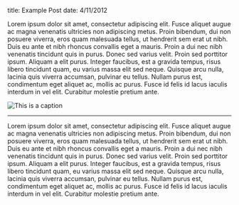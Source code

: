 title: Example Post
date: 4/11/2012

Lorem ipsum dolor sit amet, consectetur adipiscing elit.<blurb> Fusce aliquet augue ac magna venenatis ultricies non adipiscing metus. Proin bibendum, dui non posuere viverra, eros quam malesuada tellus, ut hendrerit sem erat ut nibh. Duis eu ante et nibh rhoncus convallis eget a mauris. Proin a dui nec nibh venenatis tincidunt quis in purus. Donec sed varius velit. Proin sed porttitor ipsum. Aliquam a elit purus. Integer faucibus, est a gravida tempus, risus libero tincidunt quam, eu varius massa elit sed neque. Quisque arcu nulla, lacinia quis viverra accumsan, pulvinar eu tellus. Nullam purus est, condimentum eget aliquet ac, mollis ac purus. Fusce id felis id lacus iaculis interdum in vel elit. Curabitur molestie pretium ante.

![This is a caption](http://placehold.it/502x350)

---

Lorem ipsum dolor sit amet, consectetur adipiscing elit. Fusce aliquet augue ac magna venenatis ultricies non adipiscing metus. Proin bibendum, dui non posuere viverra, eros quam malesuada tellus, ut hendrerit sem erat ut nibh. Duis eu ante et nibh rhoncus convallis eget a mauris. Proin a dui nec nibh venenatis tincidunt quis in purus. Donec sed varius velit. Proin sed porttitor ipsum. Aliquam a elit purus. Integer faucibus, est a gravida tempus, risus libero tincidunt quam, eu varius massa elit sed neque. Quisque arcu nulla, lacinia quis viverra accumsan, pulvinar eu tellus. Nullam purus est, condimentum eget aliquet ac, mollis ac purus. Fusce id felis id lacus iaculis interdum in vel elit. Curabitur molestie pretium ante.